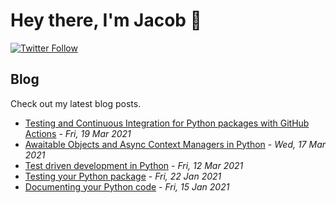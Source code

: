 # Hey there, I'm Jacob 👋
[![Twitter Follow](https://img.shields.io/twitter/follow/_jacobtomlinson?style=social)](https://twitter.com/_jacobtomlinson)

## Blog

Check out my latest blog posts.

- [Testing and Continuous Integration for Python packages with GitHub Actions](https://jacobtomlinson.dev/posts/2021/testing-and-continuous-integration-for-python-packages-with-github-actions/) - *Fri, 19 Mar 2021*
- [Awaitable Objects and Async Context Managers in Python](https://jacobtomlinson.dev/posts/2021/awaitable-objects-and-async-context-managers-in-python/) - *Wed, 17 Mar 2021*
- [Test driven development in Python](https://jacobtomlinson.dev/posts/2021/test-driven-development-in-python/) - *Fri, 12 Mar 2021*
- [Testing your Python package](https://jacobtomlinson.dev/posts/2021/testing-your-python-package/) - *Fri, 22 Jan 2021*
- [Documenting your Python code](https://jacobtomlinson.dev/posts/2021/documenting-your-python-code/) - *Fri, 15 Jan 2021*

